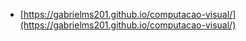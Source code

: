* [https://gabrielms201.github.io/computacao-visual/](https://gabrielms201.github.io/computacao-visual/)
